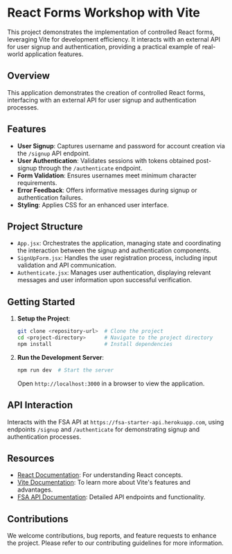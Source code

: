# React Forms Workshop with Vite

This project demonstrates the implementation of controlled React forms, leveraging Vite for development efficiency. It interacts with an external API for user signup and authentication, providing a practical example of real-world application features.

## Overview

This application demonstrates the creation of controlled React forms, interfacing with an external API for user signup and authentication processes.


## Features

- **User Signup**: Captures username and password for account creation via the `/signup` API endpoint.
- **User Authentication**: Validates sessions with tokens obtained post-signup through the `/authenticate` endpoint.
- **Form Validation**: Ensures usernames meet minimum character requirements.
- **Error Feedback**: Offers informative messages during signup or authentication failures.
- **Styling**: Applies CSS for an enhanced user interface.

## Project Structure

- `App.jsx`: Orchestrates the application, managing state and coordinating the interaction between the signup and authentication components.
- `SignUpForm.jsx`: Handles the user registration process, including input validation and API communication.
- `Authenticate.jsx`: Manages user authentication, displaying relevant messages and user information upon successful verification.


## Getting Started

1. **Setup the Project**:
    ```sh
    git clone <repository-url>  # Clone the project
    cd <project-directory>      # Navigate to the project directory
    npm install                 # Install dependencies
    ```

2. **Run the Development Server**:
    ```sh
    npm run dev  # Start the server
    ```
    Open `http://localhost:3000` in a browser to view the application.

## API Interaction

Interacts with the FSA API at `https://fsa-starter-api.herokuapp.com`, using endpoints `/signup` and `/authenticate` for demonstrating signup and authentication processes.

## Resources

- [React Documentation](https://reactjs.org/docs/getting-started.html): For understanding React concepts.
- [Vite Documentation](https://vitejs.dev/guide/): To learn more about Vite's features and advantages.
- [FSA API Documentation](https://fsa-starter-api.herokuapp.com/documentation): Detailed API endpoints and functionality.

## Contributions

We welcome contributions, bug reports, and feature requests to enhance the project. Please refer to our contributing guidelines for more information.
